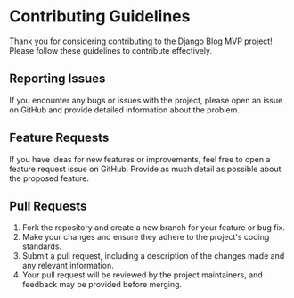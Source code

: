 # Contributing Guidelines

Thank you for considering contributing to the Django Blog MVP project! Please follow these guidelines to contribute effectively.

## Reporting Issues
If you encounter any bugs or issues with the project, please open an issue on GitHub and provide detailed information about the problem.

## Feature Requests
If you have ideas for new features or improvements, feel free to open a feature request issue on GitHub. Provide as much detail as possible about the proposed feature.

## Pull Requests
1. Fork the repository and create a new branch for your feature or bug fix.
2. Make your changes and ensure they adhere to the project's coding standards.
3. Submit a pull request, including a description of the changes made and any relevant information.
4. Your pull request will be reviewed by the project maintainers, and feedback may be provided before merging.
